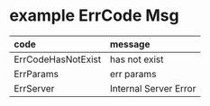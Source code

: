 
# example ErrCode Msg

| code | message |
|:----|:----|
| ErrCodeHasNotExist | has not exist |
| ErrParams | err params |
| ErrServer | Internal Server Error |

